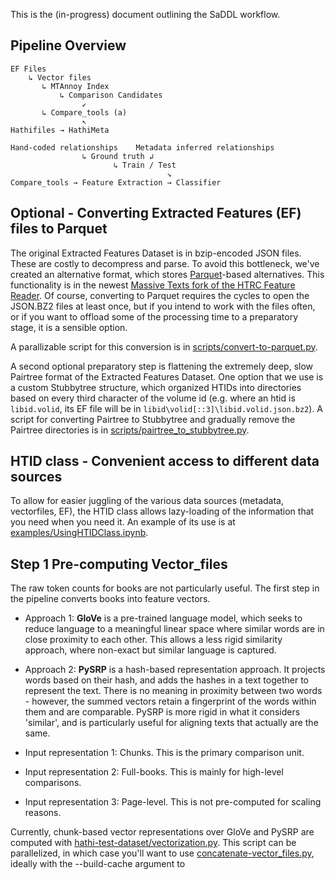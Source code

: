 This is the (in-progress) document outlining the SaDDL workflow.


## Pipeline Overview

```
EF Files
    ↳ Vector files
       ↳ MTAnnoy Index
           ↳ Comparison Candidates
                ↙
       ↳ Compare_tools (a)
                ↖
Hathifiles → HathiMeta 

Hand-coded relationships    Metadata inferred relationships
                ↳ Ground truth ↲
                       ↳ Train / Test
                                   ↘
Compare_tools → Feature Extraction → Classifier
```

## Optional - Converting Extracted Features (EF) files to Parquet

The original Extracted Features Dataset is in bzip-encoded JSON files. These are costly to decompress and parse. To avoid this bottleneck, we've created an alternative format, which stores [Parquet](https://parquet.apache.org/)-based alternatives. This functionality is in the newest [Massive Texts fork of the HTRC Feature Reader](https://github.com/massivetexts/htrc-feature-reader/). Of course, converting to Parquet requires the cycles to open the JSON.BZ2 files at least once, but if you intend to work with the files often, or if you want to offload some of the processing time to a preparatory stage, it is a sensible option.

A parallizable script for this conversion is in [scripts/convert-to-parquet.py](scripts/convert-to-parquet.py).

A second optional preparatory step is flattening the extremely deep, slow Pairtree format of the Extracted Features Dataset. One option that we use is a custom Stubbytree structure, which organized HTIDs into directories based on every third character of the volume id (e.g. where an htid is `libid.volid`, its EF file will be in `libid\volid[::3]\libid.volid.json.bz2`). A script for converting Pairtree to Stubbytree and gradually remove the Pairtree directories is in [scripts/pairtree_to_stubbytree.py](scripts/pairtree_to_stubbytree.py).

## HTID class - Convenient access to different data sources

To allow for easier juggling of the various data sources (metadata, vectorfiles, EF), the HTID class allows lazy-loading of the information that you need when you need it. An example of its use is at [examples/UsingHTIDClass.ipynb](examples/UsingHTIDClass.ipynb).

## Step 1 Pre-computing Vector_files

The raw token counts for books are not particularly useful. The first step in the pipeline converts books into feature vectors.

- Approach 1: **GloVe** is a pre-trained language model, which seeks to reduce language to a meaningful linear space where similar words are in close proximity to each other. This allows a less rigid similarity approach, where non-exact but similar language is captured.
- Approach 2: **PySRP** is a hash-based representation approach. It projects words based on their hash, and adds the hashes in a text together to represent the text. There is no meaning in proximity between two words - however, the summed vectors retain a fingerprint of the words within them and are comparable. PySRP is more rigid in what it considers 'similar', and is particularly useful for aligning texts that actually are the same.

- Input representation 1: Chunks. This is the primary comparison unit.
- Input representation 2: Full-books. This is mainly for high-level comparisons.
- Input representation 3: Page-level. This is not pre-computed for scaling reasons.

Currently, chunk-based vector representations over GloVe and PySRP are computed with [hathi-test-dataset/vectorization.py](https://github.com/massivetexts/hathi-test-dataset/blob/master/vectorization.py). This script can be parallelized, in which case you'll want to use [concatenate-vector_files.py](scripts/concatenate-vector_files.py), ideally with the 
--build-cache argument to 
